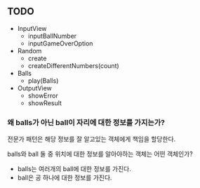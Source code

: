 ## TODO

- InputView
  - inputBallNumber
  - inputGameOverOption
- Random
  - create
  - createDifferentNumbers(count)
- Balls
  - play(Balls)
- OutputView
  - showError
  - showResult

### 왜 balls가 아닌 ball이 자리에 대한 정보를 가지는가?

전문가 패턴은 해당 정보를 잘 알고있는 객체에게 책임을 할당한다.

balls와 ball 둘 중 위치에 대한 정보를 알아야하는 객체는 어떤 객체인가?

- balls는 여러개의 ball에 대한 정보를 가진다. 
- ball은 공 하나에 대한 정보를 가진다.
